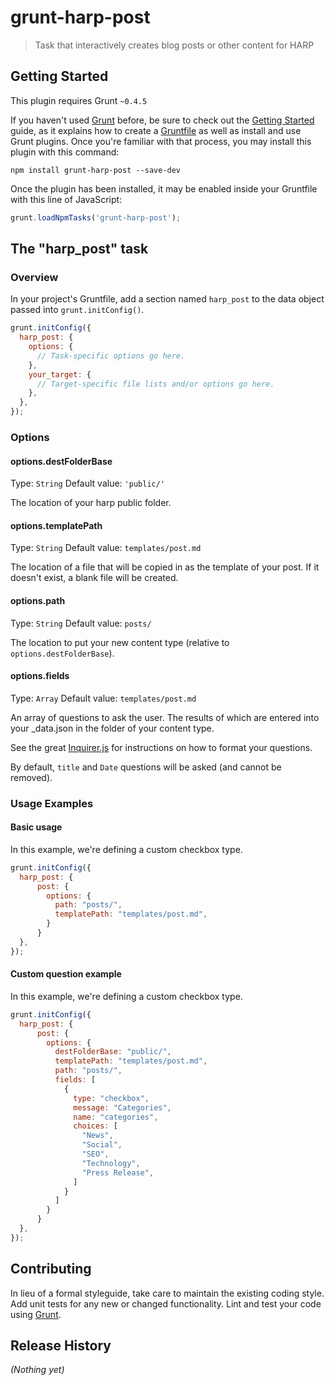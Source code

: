 # grunt-harp-post

> Task that interactively creates blog posts or other content for HARP

## Getting Started
This plugin requires Grunt `~0.4.5`

If you haven't used [Grunt](http://gruntjs.com/) before, be sure to check out the [Getting Started](http://gruntjs.com/getting-started) guide, as it explains how to create a [Gruntfile](http://gruntjs.com/sample-gruntfile) as well as install and use Grunt plugins. Once you're familiar with that process, you may install this plugin with this command:

```shell
npm install grunt-harp-post --save-dev
```

Once the plugin has been installed, it may be enabled inside your Gruntfile with this line of JavaScript:

```js
grunt.loadNpmTasks('grunt-harp-post');
```

## The "harp_post" task

### Overview
In your project's Gruntfile, add a section named `harp_post` to the data object passed into `grunt.initConfig()`.

```js
grunt.initConfig({
  harp_post: {
    options: {
      // Task-specific options go here.
    },
    your_target: {
      // Target-specific file lists and/or options go here.
    },
  },
});
```

### Options

#### options.destFolderBase
Type: `String`
Default value: `'public/'`

The location of your harp public folder.

#### options.templatePath
Type: `String`
Default value: `templates/post.md`

The location of a file that will be copied in as the template of your post. If it doesn't exist, a blank file will be created.

#### options.path
Type: `String`
Default value: `posts/`

The location to put your new content type (relative to `options.destFolderBase`). 

#### options.fields
Type: `Array`
Default value: `templates/post.md`

An array of questions to ask the user. The results of which are entered into your _data.json in the folder of your content type.

See the great [Inquirer.js](https://github.com/SBoudrias/Inquirer.js/) for instructions on how to format your questions.

By default, `title` and `Date` questions will be asked (and cannot be removed).


### Usage Examples

#### Basic usage
In this example, we're defining a custom checkbox type. 

```js
grunt.initConfig({
  harp_post: {
      post: {
        options: { 
          path: "posts/",
          templatePath: "templates/post.md",
        }
      }
  },
});
```


#### Custom question example
In this example, we're defining a custom checkbox type. 

```js
grunt.initConfig({
  harp_post: {
      post: {
        options: { 
          destFolderBase: "public/",
          templatePath: "templates/post.md",
          path: "posts/",
          fields: [
            {
              type: "checkbox",
              message: "Categories",
              name: "categories",
              choices: [ 
                "News",
                "Social",
                "SEO",
                "Technology",
                "Press Release",
              ]
            }
          ]
        }
      }
  },
});
```

## Contributing
In lieu of a formal styleguide, take care to maintain the existing coding style. Add unit tests for any new or changed functionality. Lint and test your code using [Grunt](http://gruntjs.com/).

## Release History
_(Nothing yet)_
